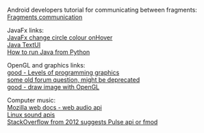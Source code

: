 Android developers tutorial for communicating between fragments:<br/>
[Fragments communication](https://developer.android.com/guide/fragments/communicate)

JavaFx links:<br/>
[JavaFx change circle colour onHover](https://stackoverflow.com/questions/40931843/how-do-i-make-a-circle-change-fill-when-hovered-over-with-css-in-javafx)<br/>
[Java TextUI](https://docs.oracle.com/javase%2F7%2Fdocs%2Fapi%2F%2F/javax/swing/plaf/TextUI.html)<br/>
[How to run Java from Python](https://stackoverflow.com/questions/702861/executing-java-programs-through-python)


OpenGL and graphics links:<br/>
[good - Levels of programming graphics](https://stackoverflow.com/questions/235826/learning-about-low-level-graphics-programming)<br/>
[some old forum question, might be deprecated](https://community.khronos.org/t/rendering-2d-image-to-the-screen/72261)<br/>
[good - draw image with OpenGL](https://stackoverflow.com/questions/30488155/opengl-fastest-way-to-draw-2d-image)<br/>

Computer music:<br/>
[Mozilla web docs - web audio api](https://developer.mozilla.org/en-US/docs/Web/API/Web_Audio_API)<br/>
[Linux sound apis](http://0pointer.de/blog/projects/guide-to-sound-apis.html)<br/>
[StackOverflow from 2012 suggests Pulse api or fmod](https://stackoverflow.com/questions/10184956/sound-api-ubuntu-linux)
